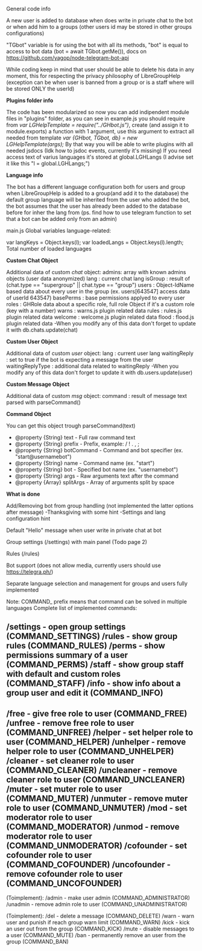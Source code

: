 General code info

A new user is added to database when does write in private chat to the bot or when add him to a groups (other users id may be stored in other groups configurations)

"TGbot" variable is for using the bot with all its methods, "bot" is equal to access to bot data (bot = await TGbot.getMe()), docs on https://github.com/yagop/node-telegram-bot-api

While coding keep in mind that user should be able to delete his data in any moment, this for respecting the privacy philosophy of LibreGroupHelp (exception can be when user is banned from a group or is a staff where will be stored ONLY the userId)


<b>Plugins folder info</b>

The code has been modularized so now you can add indipendent module files in "plugins" folder, as you can see in example.js you should require from <i>var LGHelpTemplate = require("../GHbot.js")</i>, create (and assign it to module.exports) a function with 1 argument, use this argument to extract all needed from template <i>var {GHbot, TGbot, db} = new LGHelpTemplate(args);</i>
By that way you will be able to write plugins with all needed jsdocs (Idk how to jsdoc events, currently it's missing)
If you need access text of varius languages it's stored at global.LGHLangs (I advise set it like this "l = global.LGHLangs;")



<b>Language info</b>

The bot has a different language configuration both for users and group
when LibreGroupHelp is added to a group(and add it to the database) the default group language will be inherited from the user who added the bot, the bot assumes that the user has already been added to the database before for inher the lang from (ps. find how to use telegram function to set that a bot can be added only from an admin)


main.js Global variables language-related:

var langKeys = Object.keys(l); 
var loadedLangs = Object.keys(l).length; Total number of loaded languages


<b>Custom Chat Object</b>

Additional data of custom <i>chat</i> object:
admins: array with known admins objects (user data anonymized)
lang : current chat lang
isGroup : result of (chat.type == "supergroup" || chat.type == "group")
users : Object-IdName based data about every user in the group (ex. users[643547] access data of userId 643547)
basePerms : base permissions applyed to every user
roles : GHRole data about a specific role, full role Object if it's a custom role (key with a number)
warns : warns.js plugin related data
rules : rules.js plugin related data
welcome : welcome.js plugin related data
flood : flood.js plugin related data
-When you modify any of this data don't forget to update it with db.chats.update(chat)


<b>Custom User Object</b>

Additional data of custom <i>user</i> object:
lang : current user lang
waitingReply : set to true if the bot is expecting a message from the user
waitingReplyType : additional data related to waitingReply
-When you modify any of this data don't forget to update it with db.users.update(user)


<b>Custom Message Object</b>

Additional data of custom <i>msg</i> object:
command : result of message text parsed with parseCommand()


<b>Command Object</b>

You can get this object trough parseCommand(text)
 * @property {String} text - Full raw command text
 * @property {String} prefix - Prefix, example: / ! . , ;
 * @property {String} botCommand - Command and bot specifier (ex. "start@usernamebot")
 * @property {String} name - Command name (ex. "start")
 * @property {String} bot - Specified bot name (ex. "usernamebot")
 * @property {String} args - Raw arguments text after the command
 * @property {Array} splitArgs - Array of arguments split by space

<b>What is done</b>

Add/Removing bot from group handling (not implemented the latter options after  message)
    -Thanksgiving with some hint
    -Settings and lang configuration hint

Default "Hello" message when user write in private chat at bot

Group settings (/settings) with main panel (Todo page 2)

Rules (/rules)

Bot support (does not allow media, currently users should use https://telegra.ph/)

Separate language selection and management for groups and users fully implemented



Note: COMMAND_ prefix means that command can be solved in multiple languages
Complete list of implemented commands:

/settings - open group settings (COMMAND_SETTINGS)
/rules - show group rules (COMMAND_RULES)
/perms - show permissions summary of a user (COMMAND_PERMS)
/staff - show group staff with default and custom roles (COMMAND_STAFF)
/info - show info about a group user and edit it (COMMAND_INFO)
-
/free - give free role to user (COMMAND_FREE)
/unfree - remove free role to user (COMMAND_UNFREE)
/helper - set helper role to user (COMMAND_HELPER)
/unhelper - remove helper role to user (COMMAND_UNHELPER)
/cleaner - set cleaner role to user (COMMAND_CLEANER)
/uncleaner - remove cleaner role to user (COMMAND_UNCLEANER)
/muter - set muter role to user (COMMAND_MUTER)
/unmuter - remove muter role to user (COMMAND_UNMUTER)
/mod - set moderator role to user (COMMAND_MODERATOR)
/unmod - remove moderator role to user (COMMAND_UNMODERATOR)
/cofounder - set cofounder role to user (COMMAND_COFOUNDER)
/uncofounder - remove cofounder role to user (COMMAND_UNCOFOUNDER)
-
(Toimplement):
/admin - make user admin (COMMAND_ADMINISTRATOR)
/unadmin - remove admin role to user (COMMAND_UNADMINISTRATOR)

(Toimplement):
/del - delete a message (COMMAND_DELETE)
/warn - warn user and punish if reach group warn limit (COMMAND_WARN)
/kick - kick an user out from the group (COMMAND_KICK)
/mute - disable messages to a user (COMMAND_MUTE)
/ban - permanently remove an user from the group (COMMAND_BAN)
